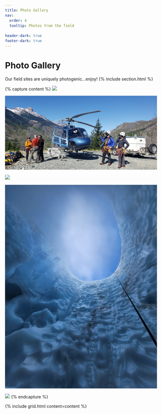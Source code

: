 ```yaml
---
title: Photo Gallery
nav:
  order: 4
  tooltip: Photos from the field

header-dark: true
footer-dark: true
---
```


# Photo Gallery
Our field sites are uniquely photogenic...enjoy!
{% include section.html %}

{% capture content %}
  ![](/images/PhotoGallery/helicoptr.png)
  
  ![](/images/PhotoGallery/20220918_111157.jpg)

  ![](/images/PhotoGallery/20220918_120013.jpg)

  ![](/images/PhotoGallery/20220918_132209.jpg)

  ![](/images/PhotoGallery/20220918_134506.jpg)
{% endcapture %}

{% include grid.html content=content %}



